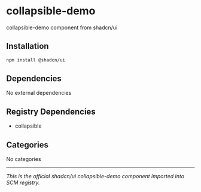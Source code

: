 # collapsible-demo

collapsible-demo component from shadcn/ui

## Installation

```bash
npm install @shadcn/ui
```

## Dependencies

No external dependencies

## Registry Dependencies

- collapsible

## Categories

No categories

---

*This is the official shadcn/ui collapsible-demo component imported into SCM registry.*
